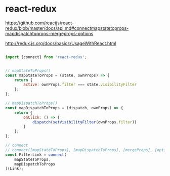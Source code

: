 # react-redux

https://github.com/reactjs/react-redux/blob/master/docs/api.md#connectmapstatetoprops-mapdispatchtoprops-mergeprops-options

http://redux.js.org/docs/basics/UsageWithReact.html


```jsx

import {connect} from 'react-redux';


// mapStateToProps()
const mapStateToProps = (state, ownProps) => {
    return {
        active: ownProps.filter === state.visibilityFilter
    };
};

// mapDispatchToProps()
const mapDispatchToProps = (dispatch, ownProps) => {
    return {
        onClick: () => {
            dispatch(setVisibilityFilter(ownProps.filter))
        }
    };
};

// connect
// connect([mapStateToProps], [mapDispatchToProps], [mergeProps], [options])
const FilterLink = connect(
    mapStateToProps,
    mapDispatchToProps
)(Link);




```














